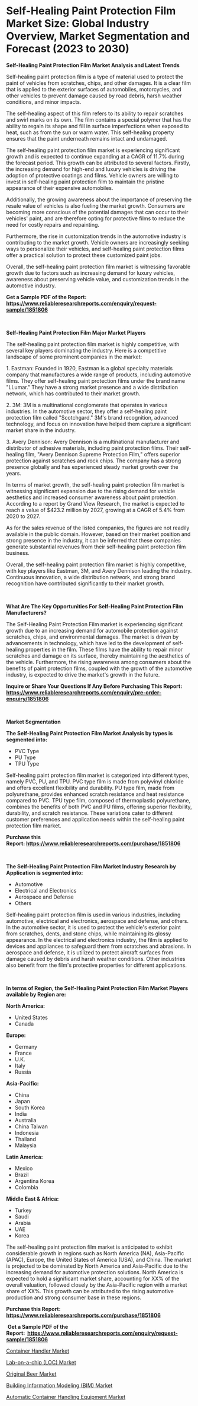 <p><h1>Self-Healing Paint Protection Film Market Size: Global Industry Overview, Market Segmentation and Forecast (2023 to 2030)</h1></p><p><strong>Self-Healing Paint Protection Film Market Analysis and Latest Trends</strong></p>
<p><p>Self-healing paint protection film is a type of material used to protect the paint of vehicles from scratches, chips, and other damages. It is a clear film that is applied to the exterior surfaces of automobiles, motorcycles, and other vehicles to prevent damage caused by road debris, harsh weather conditions, and minor impacts.</p><p>The self-healing aspect of this film refers to its ability to repair scratches and swirl marks on its own. The film contains a special polymer that has the ability to regain its shape and fill in surface imperfections when exposed to heat, such as from the sun or warm water. This self-healing property ensures that the paint underneath remains intact and undamaged.</p><p>The self-healing paint protection film market is experiencing significant growth and is expected to continue expanding at a CAGR of 11.7% during the forecast period. This growth can be attributed to several factors. Firstly, the increasing demand for high-end and luxury vehicles is driving the adoption of protective coatings and films. Vehicle owners are willing to invest in self-healing paint protection film to maintain the pristine appearance of their expensive automobiles.</p><p>Additionally, the growing awareness about the importance of preserving the resale value of vehicles is also fueling the market growth. Consumers are becoming more conscious of the potential damages that can occur to their vehicles' paint, and are therefore opting for protective films to reduce the need for costly repairs and repainting.</p><p>Furthermore, the rise in customization trends in the automotive industry is contributing to the market growth. Vehicle owners are increasingly seeking ways to personalize their vehicles, and self-healing paint protection films offer a practical solution to protect these customized paint jobs.</p><p>Overall, the self-healing paint protection film market is witnessing favorable growth due to factors such as increasing demand for luxury vehicles, awareness about preserving vehicle value, and customization trends in the automotive industry.</p></p>
<p><strong>Get a Sample PDF of the Report:&nbsp; <a href="https://www.reliableresearchreports.com/enquiry/request-sample/1851806">https://www.reliableresearchreports.com/enquiry/request-sample/1851806</a></strong></p>
<p>&nbsp;</p>
<p><strong>Self-Healing Paint Protection Film Major Market Players</strong></p>
<p><p>The self-healing paint protection film market is highly competitive, with several key players dominating the industry. Here is a competitive landscape of some prominent companies in the market:</p><p>1. Eastman: Founded in 1920, Eastman is a global specialty materials company that manufactures a wide range of products, including automotive films. They offer self-healing paint protection films under the brand name "LLumar." They have a strong market presence and a wide distribution network, which has contributed to their market growth.</p><p>2. 3M: 3M is a multinational conglomerate that operates in various industries. In the automotive sector, they offer a self-healing paint protection film called "Scotchgard." 3M's brand recognition, advanced technology, and focus on innovation have helped them capture a significant market share in the industry.</p><p>3. Avery Dennison: Avery Dennison is a multinational manufacturer and distributor of adhesive materials, including paint protection films. Their self-healing film, "Avery Dennison Supreme Protection Film," offers superior protection against scratches and rock chips. The company has a strong presence globally and has experienced steady market growth over the years.</p><p>In terms of market growth, the self-healing paint protection film market is witnessing significant expansion due to the rising demand for vehicle aesthetics and increased consumer awareness about paint protection. According to a report by Grand View Research, the market is expected to reach a value of $423.2 million by 2027, growing at a CAGR of 5.4% from 2020 to 2027.</p><p>As for the sales revenue of the listed companies, the figures are not readily available in the public domain. However, based on their market position and strong presence in the industry, it can be inferred that these companies generate substantial revenues from their self-healing paint protection film business.</p><p>Overall, the self-healing paint protection film market is highly competitive, with key players like Eastman, 3M, and Avery Dennison leading the industry. Continuous innovation, a wide distribution network, and strong brand recognition have contributed significantly to their market growth.</p></p>
<p>&nbsp;</p>
<p><strong>What Are The Key Opportunities For Self-Healing Paint Protection Film Manufacturers?</strong></p>
<p><p>The Self-Healing Paint Protection Film market is experiencing significant growth due to an increasing demand for automobile protection against scratches, chips, and environmental damages. The market is driven by advancements in technology, which have led to the development of self-healing properties in the film. These films have the ability to repair minor scratches and damage on its surface, thereby maintaining the aesthetics of the vehicle. Furthermore, the rising awareness among consumers about the benefits of paint protection films, coupled with the growth of the automotive industry, is expected to drive the market's growth in the future.</p></p>
<p><strong>Inquire or Share Your Questions If Any Before Purchasing This Report: <a href="https://www.reliableresearchreports.com/enquiry/pre-order-enquiry/1851806">https://www.reliableresearchreports.com/enquiry/pre-order-enquiry/1851806</a></strong></p>
<p>&nbsp;</p>
<p><strong>Market Segmentation</strong></p>
<p><strong>The Self-Healing Paint Protection Film Market Analysis by types is segmented into:</strong></p>
<p><ul><li>PVC Type</li><li>PU Type</li><li>TPU Type</li></ul></p>
<p><p>Self-healing paint protection film market is categorized into different types, namely PVC, PU, and TPU. PVC type film is made from polyvinyl chloride and offers excellent flexibility and durability. PU type film, made from polyurethane, provides enhanced scratch resistance and heat resistance compared to PVC. TPU type film, composed of thermoplastic polyurethane, combines the benefits of both PVC and PU films, offering superior flexibility, durability, and scratch resistance. These variations cater to different customer preferences and application needs within the self-healing paint protection film market.</p></p>
<p><strong>Purchase this Report:&nbsp;<a href="https://www.reliableresearchreports.com/purchase/1851806">https://www.reliableresearchreports.com/purchase/1851806</a></strong></p>
<p>&nbsp;</p>
<p><strong>The Self-Healing Paint Protection Film Market Industry Research by Application is segmented into:</strong></p>
<p><ul><li>Automotive</li><li>Electrical and Electronics</li><li>Aerospace and Defense</li><li>Others</li></ul></p>
<p><p>Self-healing paint protection film is used in various industries, including automotive, electrical and electronics, aerospace and defense, and others. In the automotive sector, it is used to protect the vehicle's exterior paint from scratches, dents, and stone chips, while maintaining its glossy appearance. In the electrical and electronics industry, the film is applied to devices and appliances to safeguard them from scratches and abrasions. In aerospace and defense, it is utilized to protect aircraft surfaces from damage caused by debris and harsh weather conditions. Other industries also benefit from the film's protective properties for different applications.</p></p>
<p>&nbsp;</p>
<p><strong>In terms of Region, the Self-Healing Paint Protection Film Market Players available by Region are:</strong></p>
<p>
    <p> <strong> North America: </strong>
        <ul>
            <li>United States</li>
            <li>Canada</li>
        </ul>
        </p> 
    <p> <strong> Europe: </strong>
        <ul>
            <li>Germany</li>
            <li>France</li>
            <li>U.K.</li>
            <li>Italy</li>
            <li>Russia</li>
        </ul>
        </p> 
    <p> <strong> Asia-Pacific: </strong>
        <ul>
            <li>China</li>
            <li>Japan</li>
            <li>South Korea</li>
            <li>India</li>
            <li>Australia</li>
            <li>China Taiwan</li>
            <li>Indonesia</li>
            <li>Thailand</li>
            <li>Malaysia</li>
        </ul>
        </p> 
    <p> <strong> Latin America: </strong>
        <ul>
            <li>Mexico</li>
            <li>Brazil</li>
            <li>Argentina Korea</li>
            <li>Colombia</li>
        </ul>
        </p> 
    <p> <strong> Middle East & Africa: </strong>
        <ul>
            <li>Turkey</li>
            <li>Saudi</li>
            <li>Arabia</li>
            <li>UAE</li>
            <li>Korea</li>
        </ul>
    </p>
    </p>
<p><p>The self-healing paint protection film market is anticipated to exhibit considerable growth in regions such as North America (NA), Asia-Pacific (APAC), Europe, the United States of America (USA), and China. The market is projected to be dominated by North America and Asia-Pacific due to the increasing demand for automotive protection solutions. North America is expected to hold a significant market share, accounting for XX% of the overall valuation, followed closely by the Asia-Pacific region with a market share of XX%. This growth can be attributed to the rising automotive production and strong consumer base in these regions.</p></p>
<p><strong>Purchase this Report: <a href="https://www.reliableresearchreports.com/purchase/1851806">https://www.reliableresearchreports.com/purchase/1851806</a></strong></p>
<p>&nbsp;<strong>Get a Sample PDF of the Report:&nbsp;&nbsp;<a href="https://www.reliableresearchreports.com/enquiry/request-sample/1851806">https://www.reliableresearchreports.com/enquiry/request-sample/1851806</a></strong></p>
<p><strong></strong></p>
<p><p><a href="https://www.linkedin.com/pulse/container-handler-market-share-amp-new-trends-analysis-ejdsc/">Container Handler Market</a></p><p><a href="https://medium.com/@jaremington56468/lab-on-a-chip-loc-market-insights-into-market-cagr-market-trends-and-growth-strategies-cceec6b30c94">Lab-on-a-chip (LOC) Market</a></p><p><a href="https://www.linkedin.com/pulse/original-beer-market-size-growth-forecast-from-2023-2030-ciibc/">Original Beer Market</a></p><p><a href="https://medium.com/@damorgan64868/building-information-modeling-bim-market-insights-into-market-cagr-market-trends-and-growth-25d83f703c57">Building Information Modeling (BIM) Market</a></p><p><a href="https://www.linkedin.com/pulse/automatic-container-handling-equipment-market-challenges-1idbc/">Automatic Container Handling Equipment Market</a></p></p>